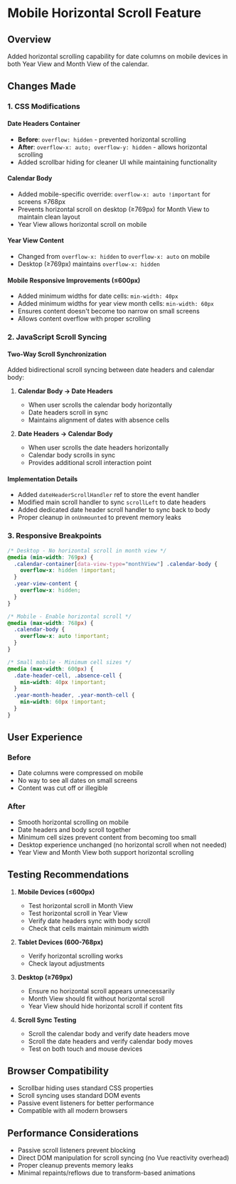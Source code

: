 # Mobile Horizontal Scroll Feature

## Overview
Added horizontal scrolling capability for date columns on mobile devices in both Year View and Month View of the calendar.

## Changes Made

### 1. CSS Modifications

#### Date Headers Container
- **Before**: `overflow: hidden` - prevented horizontal scrolling
- **After**: `overflow-x: auto; overflow-y: hidden` - allows horizontal scrolling
- Added scrollbar hiding for cleaner UI while maintaining functionality

#### Calendar Body
- Added mobile-specific override: `overflow-x: auto !important` for screens ≤768px
- Prevents horizontal scroll on desktop (≥769px) for Month View to maintain clean layout
- Year View allows horizontal scroll on mobile

#### Year View Content
- Changed from `overflow-x: hidden` to `overflow-x: auto` on mobile
- Desktop (≥769px) maintains `overflow-x: hidden`

#### Mobile Responsive Improvements (≤600px)
- Added minimum widths for date cells: `min-width: 40px`
- Added minimum widths for year view month cells: `min-width: 60px`
- Ensures content doesn't become too narrow on small screens
- Allows content overflow with proper scrolling

### 2. JavaScript Scroll Syncing

#### Two-Way Scroll Synchronization
Added bidirectional scroll syncing between date headers and calendar body:

1. **Calendar Body → Date Headers**
   - When user scrolls the calendar body horizontally
   - Date headers scroll in sync
   - Maintains alignment of dates with absence cells

2. **Date Headers → Calendar Body**
   - When user scrolls the date headers horizontally
   - Calendar body scrolls in sync
   - Provides additional scroll interaction point

#### Implementation Details
- Added `dateHeaderScrollHandler` ref to store the event handler
- Modified main scroll handler to sync `scrollLeft` to date headers
- Added dedicated date header scroll handler to sync back to body
- Proper cleanup in `onUnmounted` to prevent memory leaks

### 3. Responsive Breakpoints

```css
/* Desktop - No horizontal scroll in month view */
@media (min-width: 769px) {
  .calendar-container[data-view-type="monthView"] .calendar-body {
    overflow-x: hidden !important;
  }
  .year-view-content {
    overflow-x: hidden;
  }
}

/* Mobile - Enable horizontal scroll */
@media (max-width: 768px) {
  .calendar-body {
    overflow-x: auto !important;
  }
}

/* Small mobile - Minimum cell sizes */
@media (max-width: 600px) {
  .date-header-cell, .absence-cell {
    min-width: 40px !important;
  }
  .year-month-header, .year-month-cell {
    min-width: 60px !important;
  }
}
```

## User Experience

### Before
- Date columns were compressed on mobile
- No way to see all dates on small screens
- Content was cut off or illegible

### After
- Smooth horizontal scrolling on mobile
- Date headers and body scroll together
- Minimum cell sizes prevent content from becoming too small
- Desktop experience unchanged (no horizontal scroll when not needed)
- Year View and Month View both support horizontal scrolling

## Testing Recommendations

1. **Mobile Devices (≤600px)**
   - Test horizontal scroll in Month View
   - Test horizontal scroll in Year View
   - Verify date headers sync with body scroll
   - Check that cells maintain minimum width

2. **Tablet Devices (600-768px)**
   - Verify horizontal scrolling works
   - Check layout adjustments

3. **Desktop (≥769px)**
   - Ensure no horizontal scroll appears unnecessarily
   - Month View should fit without horizontal scroll
   - Year View should hide horizontal scroll if content fits

4. **Scroll Sync Testing**
   - Scroll the calendar body and verify date headers move
   - Scroll the date headers and verify calendar body moves
   - Test on both touch and mouse devices

## Browser Compatibility

- Scrollbar hiding uses standard CSS properties
- Scroll syncing uses standard DOM events
- Passive event listeners for better performance
- Compatible with all modern browsers

## Performance Considerations

- Passive scroll listeners prevent blocking
- Direct DOM manipulation for scroll syncing (no Vue reactivity overhead)
- Proper cleanup prevents memory leaks
- Minimal repaints/reflows due to transform-based animations
